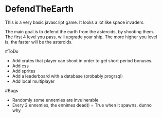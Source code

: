 # DefendTheEarth

This is a very basic javascript game.
It looks a lot like space invaders.

The main goal is to defend the earth from the asteroids, by shooting them.
The first 4 level you pass, will upgrade your ship.
The more higher you level is, the faster will be the asteroids.

#ToDo
 - Add crates that player can shoot in order to get short period bonuses.
 - Add css
 - Add sprites
 - Add a leaderboard with a database (probably progrsql)
 - Add local multiplayer

#Bugs
 - Randomly some ennemies are invulnerable 
 - Every 2 ennemies, the ennimes dead() = True when it spawns, dunno why
